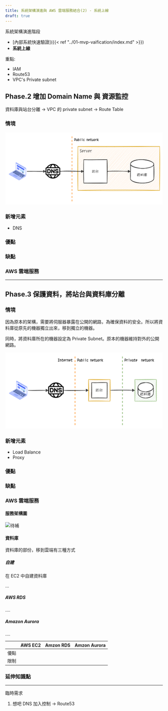 ```yaml
---
title: 系統架構演進與 AWS 雲端服務結合(2) - 系統上線
draft: true
---
```


系統架構演進階段

- [內部系統快速驗證]({{< ref "../01-mvp-vaification/index.md" >}})
- **系統上線**

<!--more-->

重點:

- IAM
- Route53
- VPC's Private subnet

## Phase.2 增加 Domain Name 與 資源監控

資料庫與站台分離 -> VPC 的 private subnet
-> Route Table

### 情境

![使用 DNS](single_machine_and_nds.png)

### 新增元素

- DNS

### 優點

### 缺點

### AWS 雲端服務

---

## Phase.3 保護資料，將站台與資料庫分離

### 情境

因為原本的架構，需要將伺服器暴露在公開的網路，為確保資料的安全。所以將資料庫從原先的機器獨立出來，移到獨立的機器。

同時，將資料庫所在的機器設定為 Private Subnet。原本的機器維持對外的公開網路。

![待補](two_machine_v2.png)

### 新增元素

- Load Balance
- Proxy

### 優點

### 缺點

### AWS 雲端服務

#### 服務架構圖

![待補]()

#### 資料庫

資料庫的部份，移到雲端有三種方式

##### 自建

在 EC2 中自建資料庫

...

##### AWS RDS

....

##### Amazon Aurora

....

|      | AWS EC2 | Amzon RDS | Amzon Aurora |
| ---- | ------- | --------- | ------------ |
| 優點 |         |           |              |
| 限制 |         |           |              |

### 延伸知識點

---

臨時需求

1. 想吧 DNS 加入控制 -> Route53
